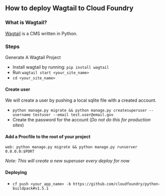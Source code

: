 ## How to deploy Wagtail to Cloud Foundry

### What is Wagtail?

[Wagtail](https://wagtail.io/) is a CMS written in Python.

### Steps

Generate A Wagtail Project

- Install wagtail by running: `pip install wagtail`
- Run `wagtail start <your_site_name>`
- `cd <your_site_name>`

#### Create user

We will create a user by pushing a local sqlite file with a created account.

  - `python manage.py migrate && python manage.py createsuperuser --username testuser --email test.user@email.gov`
  - Create the password for the account
(_Do not do this for production sites_)

#### Add a Procfile to the root of your project
```
web: python manage.py migrate && python manage.py runserver 0.0.0.0:$PORT
```

_Note: This will create a new superuser every deploy for now_

#### Deploying
- `cf push <your_app_name> -b https://github.com/cloudfoundry/python-buildpack#v1.5.1`
